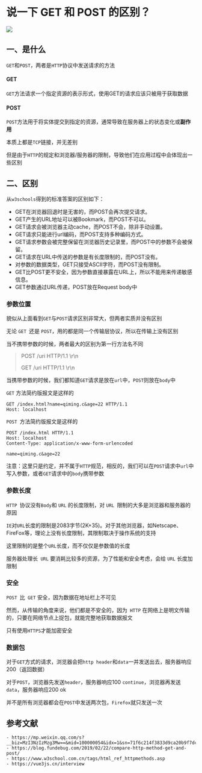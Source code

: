 # 说一下 GET 和 POST 的区别？

 ![](https://static.vue-js.com/6e8d19e0-bc3d-11eb-ab90-d9ae814b240d.png)



## 一、是什么

`GET`和`POST`，两者是`HTTP`协议中发送请求的方法

#### GET

`GET`方法请求一个指定资源的表示形式，使用GET的请求应该只被用于获取数据

#### POST
`POST`方法用于将实体提交到指定的资源，通常导致在服务器上的状态变化或**副作用**

本质上都是`TCP`链接，并无差别

但是由于`HTTP`的规定和浏览器/服务器的限制，导致他们在应用过程中会体现出一些区别

## 二、区别

从`w3schools`得到的标准答案的区别如下：

- GET在浏览器回退时是无害的，而POST会再次提交请求。
- GET产生的URL地址可以被Bookmark，而POST不可以。
- GET请求会被浏览器主动cache，而POST不会，除非手动设置。
- GET请求只能进行url编码，而POST支持多种编码方式。
- GET请求参数会被完整保留在浏览器历史记录里，而POST中的参数不会被保留。
- GET请求在URL中传送的参数是有长度限制的，而POST没有。
- 对参数的数据类型，GET只接受ASCII字符，而POST没有限制。
- GET比POST更不安全，因为参数直接暴露在URL上，所以不能用来传递敏感信息。
- GET参数通过URL传递，POST放在Request body中


### 参数位置

貌似从上面看到`GET`与`POST`请求区别非常大，但两者实质并没有区别

无论 `GET `还是 `POST`，用的都是同一个传输层协议，所以在传输上没有区别

当不携带参数的时候，两者最大的区别为第一行方法名不同

> POST /uri HTTP/1.1 \r\n
>
> GET /uri HTTP/1.1 \r\n

当携带参数的时候，我们都知道`GET`请求是放在`url`中，`POST`则放在`body`中

`GET` 方法简约版报文是这样的

```
GET /index.html?name=qiming.c&age=22 HTTP/1.1
Host: localhost
```

`POST `方法简约版报文是这样的

```
POST /index.html HTTP/1.1
Host: localhost
Content-Type: application/x-www-form-urlencoded

name=qiming.c&age=22
```

注意：这里只是约定，并不属于`HTTP`规范，相反的，我们可以在`POST`请求中`url`中写入参数，或者`GET`请求中的`body`携带参数


### 参数长度

`HTTP `协议没有` Body `和 `URL` 的长度限制，对 `URL `限制的大多是浏览器和服务器的原因

`IE`对`URL`长度的限制是2083字节(2K+35)。对于其他浏览器，如Netscape、FireFox等，理论上没有长度限制，其限制取决于操作系统的支持

这里限制的是整个`URL`长度，而不仅仅是参数值的长度

服务器处理长` URL` 要消耗比较多的资源，为了性能和安全考虑，会给 `URL` 长度加限制

### 安全

`POST `比` GET` 安全，因为数据在地址栏上不可见

然而，从传输的角度来说，他们都是不安全的，因为` HTTP` 在网络上是明文传输的，只要在网络节点上捉包，就能完整地获取数据报文

只有使用`HTTPS`才能加密安全


### 数据包

对于`GET`方式的请求，浏览器会把`http header`和`data`一并发送出去，服务器响应200（返回数据）

对于`POST`，浏览器先发送`header`，服务器响应100 `continue`，浏览器再发送`data`，服务器响应200 ok

并不是所有浏览器都会在`POST`中发送两次包，`Firefox`就只发送一次



## 参考文献
```
- https://mp.weixin.qq.com/s?__biz=MzI3NzIzMzg3Mw==&mid=100000054&idx=1&sn=71f6c214f3833d9ca20b9f7dcd9d33e4#rd
- https://blog.fundebug.com/2019/02/22/compare-http-method-get-and-post/
- https://www.w3school.com.cn/tags/html_ref_httpmethods.asp
- https://vue3js.cn/interview
```